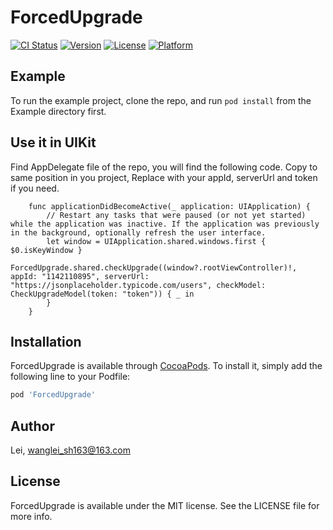 # ForcedUpgrade

[![CI Status](https://img.shields.io/travis/Lei/ForcedUpgrade.svg?style=flat)](https://travis-ci.org/Smart-XiaoLeiGe/ForcedUpgrade-Pod)
[![Version](https://img.shields.io/cocoapods/v/ForcedUpgrade.svg?style=flat)](https://cocoapods.org/pods/ForcedUpgrade)
[![License](https://img.shields.io/cocoapods/l/ForcedUpgrade.svg?style=flat)](https://cocoapods.org/pods/ForcedUpgrade)
[![Platform](https://img.shields.io/cocoapods/p/ForcedUpgrade.svg?style=flat)](https://cocoapods.org/pods/ForcedUpgrade)

## Example

To run the example project, clone the repo, and run `pod install` from the Example directory first.

## Use it in UIKit

Find AppDelegate file of the repo, you will find the following code. Copy to same position in you project, Replace with your appId, serverUrl and token if you need.
```
    func applicationDidBecomeActive(_ application: UIApplication) {
        // Restart any tasks that were paused (or not yet started) while the application was inactive. If the application was previously in the background, optionally refresh the user interface.
        let window = UIApplication.shared.windows.first { $0.isKeyWindow }
        ForcedUpgrade.shared.checkUpgrade((window?.rootViewController)!, appId: "1142110895", serverUrl: "https://jsonplaceholder.typicode.com/users", checkModel: CheckUpgradeModel(token: "token")) { _ in
        }
    }
```


## Installation

ForcedUpgrade is available through [CocoaPods](https://cocoapods.org). To install
it, simply add the following line to your Podfile:

```ruby
pod 'ForcedUpgrade'
```

## Author

Lei, wanglei_sh163@163.com

## License

ForcedUpgrade is available under the MIT license. See the LICENSE file for more info.
